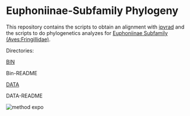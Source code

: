 # Euphoniinae-Subfamily Phylogeny 

This repository contains the scripts to obtain an alignment with [ipyrad](https://ipyrad.readthedocs.io/index.html) and the scripts to do phylogenetics analyzes for [Euphoniinae Subfamily (Aves:Fringillidae)](http://jboyd.net/Taxo/List29.html#fringillidae). 

Directories:

[BIN](https://github.com/almamelisa/Euphoniinae-Subfamily/tree/master/BIN) 

Bin-README

[DATA](https://github.com/almamelisa/Euphoniinae-Subfamily/tree/master/DATA)

DATA-README


![method expo](https://user-images.githubusercontent.com/33968041/63709485-9e1e9080-c7fc-11e9-80a3-727d6f07f1cb.png)
